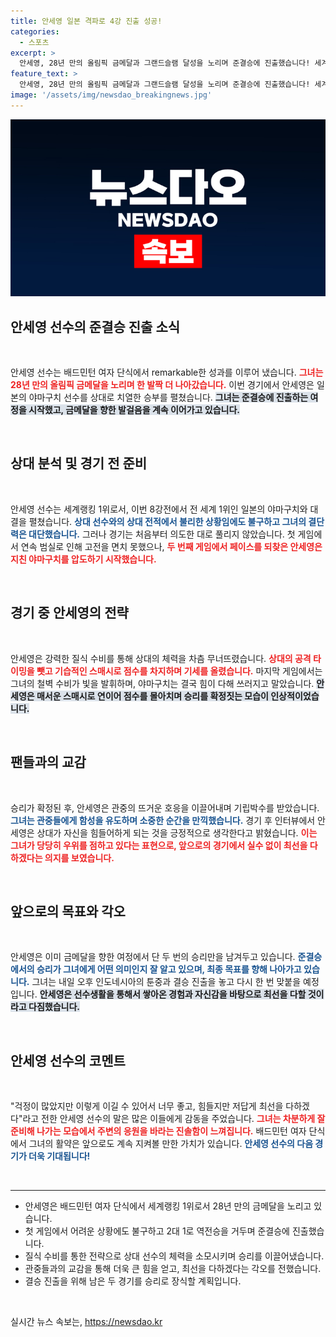 ```yaml
---
title: 안세영 일본 격파로 4강 진출 성공!
categories:
  - 스포츠
excerpt: >
  안세영, 28년 만의 올림픽 금메달과 그랜드슬램 달성을 노리며 준결승에 진출했습니다! 세계 1위 야마구치를 상대로 역전승을 거두며 기대감을 끌어올린 그녀의 다음 경기에 주목해보세요.
feature_text: >
  안세영, 28년 만의 올림픽 금메달과 그랜드슬램 달성을 노리며 준결승에 진출했습니다! 세계 1위 야마구치를 상대로 역전승을 거두며 기대감을 끌어올린 그녀의 다음 경기에 주목해보세요.
image: '/assets/img/newsdao_breakingnews.jpg'
---
```


<p><img src="/assets/img/newsdao_breakingnews.jpg" alt="firstkoreanews 속보" /></p>

<h2 data-ke-size="size26">안세영 선수의 준결승 진출 소식</h2>

<p data-ke-size="size16">&nbsp;</p>

<p>안세영 선수는 배드민턴 여자 단식에서 remarkable한 성과를 이루어 냈습니다. <b><span style="color: #ee2323;">그녀는 28년 만의 올림픽 금메달을 노리며 한 발짝 더 나아갔습니다.</span></b> 이번 경기에서 안세영은 일본의 야마구치 선수를 상대로 치열한 승부를 펼쳤습니다. <b><span style="background-color: #21538527;">그녀는 준결승에 진출하는 여정을 시작했고, 금메달을 향한 발걸음을 계속 이어가고 있습니다.</span></b> </p>

<p data-ke-size="size16">&nbsp;</p>

<h2 data-ke-size="size26">상대 분석 및 경기 전 준비</h2>

<p data-ke-size="size16">&nbsp;</p>

<p>안세영 선수는 세계랭킹 1위로서, 이번 8강전에서 전 세계 1위인 일본의 야마구치와 대결을 펼쳤습니다. <b><span style="color: #1a5490;">상대 선수와의 상대 전적에서 불리한 상황임에도 불구하고 그녀의 결단력은 대단했습니다.</span></b> 그러나 경기는 처음부터 의도한 대로 풀리지 않았습니다. 첫 게임에서 연속 범실로 인해 고전을 면치 못했으나, <b><span style="color: #ee2323;">두 번째 게임에서 페이스를 되찾은 안세영은 지친 야마구치를 압도하기 시작했습니다.</span></b></p>

<p data-ke-size="size16">&nbsp;</p>

<h2 data-ke-size="size26">경기 중 안세영의 전략</h2>

<p data-ke-size="size16">&nbsp;</p>

<p>안세영은 강력한 질식 수비를 통해 상대의 체력을 차츰 무너뜨렸습니다. <b><span style="color: #ee2323;">상대의 공격 타이밍을 뺏고 기습적인 스매시로 점수를 차지하며 기세를 올렸습니다.</span></b> 마지막 게임에서는 그녀의 철벽 수비가 빛을 발휘하며, 야마구치는 결국 힘이 다해 쓰러지고 말았습니다. <b><span style="background-color: #21538527;">안세영은 매서운 스매시로 연이어 점수를 몰아치며 승리를 확정짓는 모습이 인상적이었습니다.</span></b> </p>

<p data-ke-size="size16">&nbsp;</p>

<h2 data-ke-size="size26">팬들과의 교감</h2>

<p data-ke-size="size16">&nbsp;</p>

<p>승리가 확정된 후, 안세영은 관중의 뜨거운 호응을 이끌어내며 기립박수를 받았습니다. <b><span style="color: #1a5490;">그녀는 관중들에게 함성을 유도하며 소중한 순간을 만끽했습니다.</span></b> 경기 후 인터뷰에서 안세영은 상대가 자신을 힘들어하게 되는 것을 긍정적으로 생각한다고 밝혔습니다. <b><span style="color: #ee2323;">이는 그녀가 당당히 우위를 점하고 있다는 표현으로, 앞으로의 경기에서 실수 없이 최선을 다하겠다는 의지를 보였습니다.</span></b></p>

<p data-ke-size="size16">&nbsp;</p>

<h2 data-ke-size="size26">앞으로의 목표와 각오</h2>

<p data-ke-size="size16">&nbsp;</p>

<p>안세영은 이미 금메달을 향한 여정에서 단 두 번의 승리만을 남겨두고 있습니다. <b><span style="color: #1a5490;">준결승에서의 승리가 그녀에게 어떤 의미인지 잘 알고 있으며, 최종 목표를 향해 나아가고 있습니다.</span></b> 그녀는 내일 오후 인도네시아의 툰중과 결승 진출을 놓고 다시 한 번 맞붙을 예정입니다. <b><span style="background-color: #21538527;">안세영은 선수생활을 통해서 쌓아온 경험과 자신감을 바탕으로 최선을 다할 것이라고 다짐했습니다.</span></b></p>

<p data-ke-size="size16">&nbsp;</p>

<h2 data-ke-size="size26">안세영 선수의 코멘트</h2>

<p data-ke-size="size16">&nbsp;</p>

<p>"걱정이 많았지만 이렇게 이길 수 있어서 너무 좋고, 힘들지만 저답게 최선을 다하겠다"라고 전한 안세영 선수의 말은 많은 이들에게 감동을 주었습니다. <b><span style="color: #ee2323;">그녀는 차분하게 잘 준비해 나가는 모습에서 주변의 응원을 바라는 진솔함이 느껴집니다.</span></b> 배드민턴 여자 단식에서 그녀의 활약은 앞으로도 계속 지켜볼 만한 가치가 있습니다. <b><span style="color: #1a5490;">안세영 선수의 다음 경기가 더욱 기대됩니다!</span></b></p>

<p data-ke-size="size16">&nbsp;</p>

<hr />

<ul>
<li>안세영은 배드민턴 여자 단식에서 세계랭킹 1위로서 28년 만의 금메달을 노리고 있습니다.</li>
<li>첫 게임에서 어려운 상황에도 불구하고 2대 1로 역전승을 거두며 준결승에 진출했습니다.</li>
<li>질식 수비를 통한 전략으로 상대 선수의 체력을 소모시키며 승리를 이끌어냈습니다.</li>
<li>관중들과의 교감을 통해 더욱 큰 힘을 얻고, 최선을 다하겠다는 각오를 전했습니다.</li>
<li>결승 진출을 위해 남은 두 경기를 승리로 장식할 계획입니다.</li>
</ul>

<p data-ke-size="size16">&nbsp;</p>
실시간 뉴스 속보는, <a href="https://newsdao.kr" rel="dofollow">https://newsdao.kr</a>


